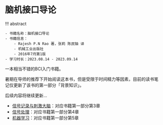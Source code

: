 # 脑机接口导论

!!! abstract

    - 书籍名称：脑机接口导论
    - 书籍信息：
        - Rajesh P.N Rao 著，张莉 陈民铀 译
        - 机械工业出版社
        - 2016年7月第1版
    - 学习时长：2023.08.14 - 2023.09.14

一本相当不错的BCI入门书籍。

暑期在导师的推荐下开始阅读这本书，但是受限于时间精力等因素，目前的读书笔记仅更新了该书的第一部分「背景知识」。

后续内容将继续更新...

- [信号记录与刺激大脑](bci/bciai/ch3.md)：对应书籍第一部分第3章
- [信号处理](bci/bciai/ch4)：对应书籍第一部分第4章
- [机器学习](bci/bciai/ch5)：对应书籍第一部分第5章
